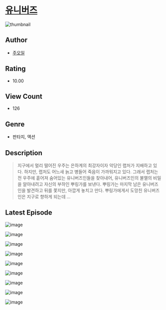 # [유니버즈](https://comic.naver.com/challenge/list?titleId=811402)
![thumbnail](https://image-comic.pstatic.net/user_contents_data/challenge_comic/2023/05/25/367187/upload_7233959898729952609_480x623.jpeg)

## Author
- [주오일](https://comic.naver.com/artistTitle?id=367187)

## Rating
- 10.00

## View Count
- 126

## Genre
- 판타지, 액션

## Description
> 지구에서 멀리 떨어진 우주는 은하계의 최강자이자 악당인 랩처가 지배하고 있다. 하지만, 랩처도 어느새 늙고 병들어 죽음이 가까워지고 있다. 그래서 랩처는 전 우주에 흩어져 숨어있는 유니버즈인들을 찾아내어, 유니버즈인의 불멸의 비밀을 알아내려고 자신의 부하인 뿌링가를 보낸다. 뿌링가는 마지막 남은 유니버즈인을 발견하고 뒤를 쫓지만, 아깝게 놓치고 만다. 뿌링가에게서 도망친 유니버즈인은 지구로 향하게 되는데 ...


## Latest Episode
![image](https://image-comic.pstatic.net/user_contents_data/challenge_comic/2023/05/25/367187/upload_4048846443018139493.jpeg)

![image](https://image-comic.pstatic.net/user_contents_data/challenge_comic/2023/05/25/367187/upload_3545793295298158902.jpeg)

![image](https://image-comic.pstatic.net/user_contents_data/challenge_comic/2023/05/25/367187/upload_3761459181126957106.jpeg)

![image](https://image-comic.pstatic.net/user_contents_data/challenge_comic/2023/05/25/367187/upload_7306302472407103843.jpeg)

![image](https://image-comic.pstatic.net/user_contents_data/challenge_comic/2023/05/25/367187/upload_7291718339770081586.jpeg)

![image](https://image-comic.pstatic.net/user_contents_data/challenge_comic/2023/05/25/367187/upload_4123155630727968820.jpeg)

![image](https://image-comic.pstatic.net/user_contents_data/challenge_comic/2023/05/25/367187/upload_3919883413409588279.jpeg)

![image](https://image-comic.pstatic.net/user_contents_data/challenge_comic/2023/05/25/367187/upload_3546358422870320737.jpeg)

![image](https://image-comic.pstatic.net/user_contents_data/challenge_comic/2023/05/25/367187/upload_3689350134068885813.jpeg)
